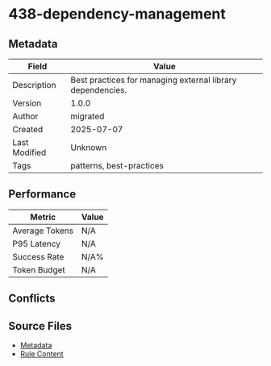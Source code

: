 # 438-dependency-management

## Metadata

| Field | Value |
|-------|-------|
| Description | Best practices for managing external library dependencies. |
| Version | 1.0.0 |
| Author | migrated |
| Created | 2025-07-07 |
| Last Modified | Unknown |
| Tags | patterns, best-practices |

## Performance

| Metric | Value |
|--------|-------|
| Average Tokens | N/A |
| P95 Latency | N/A |
| Success Rate | N/A% |
| Token Budget | N/A |

## Conflicts


## Source Files

- [Metadata](400-patterns/438-dependency-management.yaml)
- [Rule Content](400-patterns/438-dependency-management.mdc)